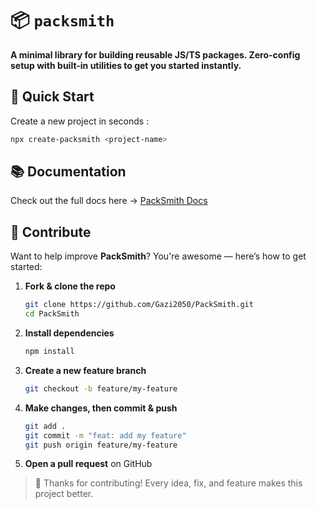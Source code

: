 # 📦 `packsmith`
**A minimal library for building reusable JS/TS packages. Zero-config setup with built-in utilities to get you started instantly.**

## 🚀 Quick Start
Create a new project in seconds :
```bash
npx create-packsmith <project-name>
```
## 📚 Documentation

Check out the full docs here → [PackSmith Docs](https://packsmith.vercel.app)
## 🙌 Contribute

Want to help improve **PackSmith**? You're awesome — here’s how to get started:

1. **Fork & clone the repo**

   ```bash
   git clone https://github.com/Gazi2050/PackSmith.git
   cd PackSmith
   ```

2. **Install dependencies**

   ```bash
   npm install
   ```

3. **Create a new feature branch**

   ```bash
   git checkout -b feature/my-feature
   ```

4. **Make changes, then commit & push**

   ```bash
   git add .
   git commit -m "feat: add my feature"
   git push origin feature/my-feature
   ```

5. **Open a pull request** on GitHub

> 💚 Thanks for contributing! Every idea, fix, and feature makes this project better.
